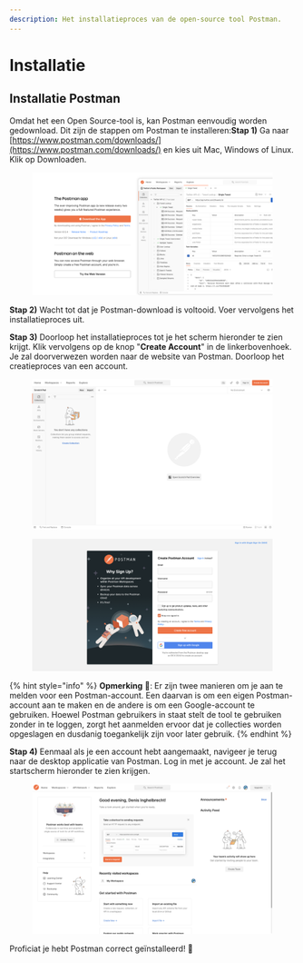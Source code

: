```yaml
---
description: Het installatieproces van de open-source tool Postman.
---
```


# Installatie

## **Installatie Postman**  <a href="#installatie-postman" id="installatie-postman"></a>

Omdat het een Open Source-tool is, kan Postman eenvoudig worden gedownload. Dit zijn de stappen om Postman te installeren:**Stap 1)** Ga naar [https://www.postman.com/downloads/](https://www.postman.com/downloads/) en kies uit Mac, Windows of Linux. Klik op Downloaden.

<figure><img src="../../.gitbook/assets/image (5) (1).png" alt=""><figcaption></figcaption></figure>

**Stap 2)** Wacht tot dat je Postman-download is voltooid. Voer vervolgens het installatieproces uit.

&#x20;**Stap 3)** Doorloop het installatieproces tot je het scherm hieronder te zien krijgt. Klik vervolgens op de knop "**Create Account**" in de linkerbovenhoek. Je zal doorverwezen worden naar de website van Postman. Doorloop het creatieproces van een account.

<figure><img src="../../.gitbook/assets/image (8) (1) (1).png" alt=""><figcaption></figcaption></figure>

<figure><img src="../../.gitbook/assets/image (17) (1).png" alt=""><figcaption></figcaption></figure>

{% hint style="info" %}
**Opmerking** :eyes:: Er zijn twee manieren om je aan te melden voor een Postman-account. Een daarvan is om een eigen Postman-account aan te maken en de andere is om een Google-account te gebruiken. Hoewel Postman gebruikers in staat stelt de tool te gebruiken zonder in te loggen, zorgt het aanmelden ervoor dat je collecties worden opgeslagen en dusdanig toegankelijk zijn voor later gebruik.
{% endhint %}

**Stap 4)** Eenmaal als je een account hebt aangemaakt, navigeer je terug naar de desktop applicatie van Postman. Log in met je account. Je zal het startscherm hieronder te zien krijgen.

<figure><img src="../../.gitbook/assets/image (12) (1).png" alt=""><figcaption></figcaption></figure>

Proficiat je hebt Postman correct geïnstalleerd! :tada:
